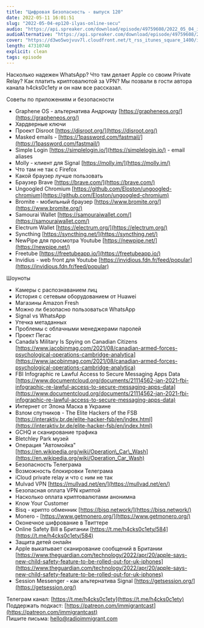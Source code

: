 ```yaml
---
title: "Цифровая Безопасность - выпуск 120"
date: 2022-05-11 16:01:51
slug: "2022-05-04-ep120-ilyas-online-secu"
audio: "https://api.spreaker.com/download/episode/49759608/2022_05_04_icast_ep120_ilyas_online_security.mp3"
audioAlternative: "https://api.spreaker.com/download/episode/49759608/2022_05_04_icast_ep120_ilyas_online_security.mp3"
cover: "https://d3wo5wojvuv7l.cloudfront.net/t_rss_itunes_square_1400/images.spreaker.com/original/bdcbfeb4d98953a2fb08ff8acfeb84ab.jpg"
length: 47310740
explicit: clean
tags: episode
---
```


Насколько надежен WhatsApp? Что там делает Apple со своим Private Relay? Как платить криптовалютой за VPN? Мы позвали в гости автора канала h4cks0c1ety и он нам все рассказал.  
  
Советы по приложениям и безопасности  
  
* Graphene OS - альтернатива Андроиду [https://grapheneos.org/](https://grapheneos.org/)  
* Хардверные ключи  
* Проект Disroot [https://disroot.org/](https://disroot.org/)  
* Masked emails - [https://1password.com/fastmail/](https://1password.com/fastmail/)  
* Simple Login [https://simplelogin.io/](https://simplelogin.io/) - email aliases  
* Molly - клиент для Signal [https://molly.im/](https://molly.im/)  
* Что там не так с Firefox  
* Какой браузер лучше пользовать  
* Браузер Brave [https://brave.com/](https://brave.com/)  
* Ungoogled Chromium [https://github.com/Eloston/ungoogled-chromium](https://github.com/Eloston/ungoogled-chromium)  
* Bromite - мобильный браузер [https://www.bromite.org/](https://www.bromite.org/)  
* Samourai Wallet [https://samouraiwallet.com/](https://samouraiwallet.com/)  
* Electrum Wallet [https://electrum.org/](https://electrum.org/)  
* Syncthing [https://syncthing.net/](https://syncthing.net/)  
* NewPipe для просмотра Youtube [https://newpipe.net/](https://newpipe.net/)  
* Freetube [https://freetubeapp.io/](https://freetubeapp.io/)  
* Invidius - web front для Youtube [https://invidious.fdn.fr/feed/popular](https://invidious.fdn.fr/feed/popular)  
  
Шоуноты  
  
* Камеры с распознаванием лиц  
* История с сетевым оборудованием от Huawei  
* Магазины Amazon Fresh  
* Можно ли безопасно пользоваться WhatsApp  
* Signal vs WhatsApp  
* Утечка метаданных  
* Проблемы с облачными менеджерами паролей  
* Проект Пегас  
* Canada’s Military Is Spying on Canadian Citizens [https://www.jacobinmag.com/2021/08/canadian-armed-forces-psychological-operations-cambridge-analytica](https://www.jacobinmag.com/2021/08/canadian-armed-forces-psychological-operations-cambridge-analytica)  
* FBI Infographic re Lawful Access to Secure Messaging Apps Data [https://www.documentcloud.org/documents/21114562-jan-2021-fbi-infographic-re-lawful-access-to-secure-messaging-apps-data](https://www.documentcloud.org/documents/21114562-jan-2021-fbi-infographic-re-lawful-access-to-secure-messaging-apps-data)  
* Интернет от Элона Маска в Украине  
* Взлом спутников - The Elite Hackers of the FSB [https://interaktiv.br.de/elite-hacker-fsb/en/index.html](https://interaktiv.br.de/elite-hacker-fsb/en/index.html)  
* GCHQ и сканирование трафика  
* Bletchley Park музей  
* Операция "Автомойка" [https://en.wikipedia.org/wiki/Operation\_Car\_Wash](https://en.wikipedia.org/wiki/Operation_Car_Wash)  
* Безопасность Телеграма  
* Возможность блокировки Телеграма  
* iCloud private relay и что с ним не так  
* Mulvad VPN [https://mullvad.net/en/](https://mullvad.net/en/)  
* Безопасная оплата VPN криптой  
* Насколько оплата криптовалютами анонимна  
* Know Your Customer  
* Bisq - крипто обменник [https://bisq.network/](https://bisq.network/)  
* Monero - [https://www.getmonero.org/](https://www.getmonero.org/)  
* Оконечное шифрование в Твиттере  
* Online Safety Bill в Британии [https://t.me/h4cks0c1ety/584](https://t.me/h4cks0c1ety/584)  
* Защита детей онлайн  
* Apple выкатывает сканирование сообщений в Британии [https://www.theguardian.com/technology/2022/apr/20/apple-says-new-child-safety-feature-to-be-rolled-out-for-uk-iphones](https://www.theguardian.com/technology/2022/apr/20/apple-says-new-child-safety-feature-to-be-rolled-out-for-uk-iphones)  
* Session Messenger - как альтернатива Signal [https://getsession.org/](https://getsession.org/)  
  
Телеграм канал: [https://t.me/h4cks0c1ety](https://t.me/h4cks0c1ety)  
Поддержать подкаст: [https://patreon.com/immigrantcast](https://patreon.com/immigrantcast)  
Пишите письма: [hello@radioimmigrant.com](mailto:hello@radioimmigrant.com)
